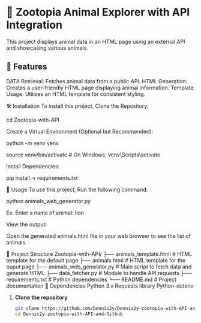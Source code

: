 # 🦊 Zootopia Animal Explorer with API Integration

This project displays animal data in an HTML page using an external API and showcasing various animals.



## 🔧 Features

DATA Retrieval: Fetches animal data from a public API.
HTML Generation: Creates a user-friendly HTML page displaying animal information.
Template Usage: Utilizes an HTML template for consistent styling.

🛠️ Installation
To install this project, Clone the Repository:

cd Zootopia-with-API

Create a Virtual Environment (Optional but Recommended):

python -m venv venv

source venv/bin/activate # On Windows: venv\Scripts\activate

Install Dependencies:

pip install -r requirements.txt

🚀 Usage
To use this project, Run the following command:

python animals_web_generator.py

Ex. Enter a name of animal: lion

View the output:

Open the generated animals.html file in your web browser to see the list of animals.

📁 Project Structure
Zootopia-with-API/
├── animals_template.html       # HTML template for the default page
├── animals.html                # HTML template for the ouput page
├── animals_web_generator.py    # Main script to fetch data and generate HTML
├── data_fetcher.py             # Module to handle API requests
├── requirements.txt            # Python dependencies
└── README.md                   # Project documentation
🐍 Dependencies
Python 3.x
Requests library
Python-dotenv


1. **Clone the repository**
   ```bash
   git clone https://github.com/Dennis2y/Dennis2y-zootopia-with-API-and-Github.git
   cd Dennis2y-zootopia-with-API-and-Github
